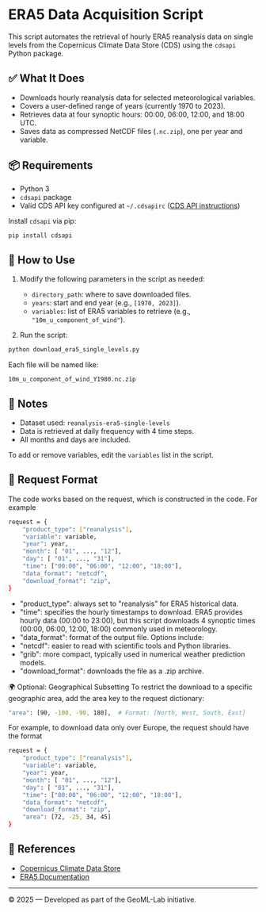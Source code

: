 # ERA5 Data Acquisition Script

This script automates the retrieval of hourly ERA5 reanalysis data on single levels from the Copernicus Climate Data Store (CDS) using the `cdsapi` Python package.

## ✅ What It Does

- Downloads hourly reanalysis data for selected meteorological variables.
- Covers a user-defined range of years (currently 1970 to 2023).
- Retrieves data at four synoptic hours: 00:00, 06:00, 12:00, and 18:00 UTC.
- Saves data as compressed NetCDF files (`.nc.zip`), one per year and variable.

## 📦 Requirements

- Python 3
- `cdsapi` package
- Valid CDS API key configured at `~/.cdsapirc` ([CDS API instructions](https://cds.climate.copernicus.eu/api-how-to))

Install `cdsapi` via pip:
```bash
pip install cdsapi
````

## 🔧 How to Use

1. Modify the following parameters in the script as needed:

   * `directory_path`: where to save downloaded files.
   * `years`: start and end year (e.g., `[1970, 2023]`).
   * `variables`: list of ERA5 variables to retrieve (e.g., `"10m_u_component_of_wind"`).

2. Run the script:

```bash
python download_era5_single_levels.py
```

Each file will be named like:

```
10m_u_component_of_wind_Y1980.nc.zip
```

## 📌 Notes

* Dataset used: `reanalysis-era5-single-levels`
* Data is retrieved at daily frequency with 4 time steps.
* All months and days are included.

To add or remove variables, edit the `variables` list in the script.

## 🧾 Request Format
The code works based on the request, which is constructed in the code. For example 
```bash
request = {
    "product_type": ["reanalysis"],
    "variable": variable,
    "year": year,
    "month": [ "01", ..., "12"],
    "day": [ "01", ..., "31"],
    "time": ["00:00", "06:00", "12:00", "18:00"],
    "data_format": "netcdf",
    "download_format": "zip",
}
```
 * "product_type": always set to "reanalysis" for ERA5 historical data.
 * "time": specifies the hourly timestamps to download. ERA5 provides hourly data (00:00 to 23:00), but this script downloads 4 synoptic times (00:00, 06:00, 12:00, 18:00) commonly used in meteorology.
 * "data_format": format of the output file. Options include:
 * "netcdf": easier to read with scientific tools and Python libraries.
 * "grib": more compact, typically used in numerical weather prediction models.
 * "download_format": downloads the file as a .zip archive.
   
  🌍 Optional: Geographical Subsetting
  To restrict the download to a specific geographic area, add the area key to the request dictionary:
```bash
"area": [90, -180, -90, 180],  # Format: [North, West, South, East]
```
For example, to download data only over Europe, the request should have the format 
```bash
request = {
    "product_type": ["reanalysis"],
    "variable": variable,
    "year": year,
    "month": [ "01", ..., "12"],
    "day": [ "01", ..., "31"],
    "time": ["00:00", "06:00", "12:00", "18:00"],
    "data_format": "netcdf",
    "download_format": "zip",
    "area": [72, -25, 34, 45]
}
```


## 🔗 References

* [Copernicus Climate Data Store](https://cds.climate.copernicus.eu)
* [ERA5 Documentation](https://confluence.ecmwf.int/display/CKB/ERA5%3A+data+documentation)

---

© 2025 — Developed as part of the GeoML-Lab initiative.
